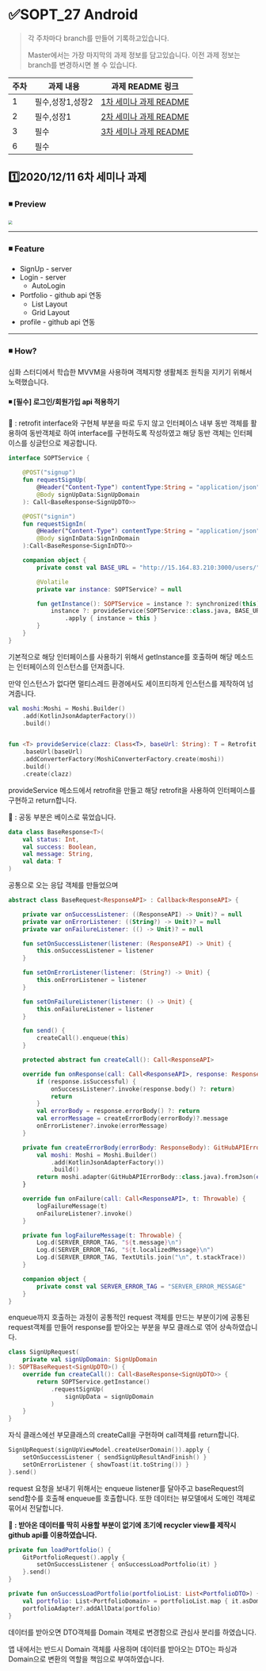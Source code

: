 # ✅SOPT_27 Android

> 각 주차마다 branch를 만들어 기록하고있습니다.
>
> Master에서는 가장 마지막의 과제 정보를 담고있습니다. 이전 과제 정보는 branch를 변경하시면 볼 수 있습니다.

| 주차 | 과제 내용        | 과제 README 링크                                             |
| ---- | ---------------- | ------------------------------------------------------------ |
| 1    | 필수,성장1,성장2 | [1차 세미나 과제 README](https://github.com/jinsu4755/AndroidSOPT/blob/week1(MVVM)-login%2CsignUp%2CAutoLogin/SOPT_27th_Android/README.md) |
| 2    | 필수,성장1       | [2차 세미나 과제 README](https://github.com/jinsu4755/AndroidSOPT/blob/week2(MVVM)/SOPT_27th_Android/README.md) |
| 3    | 필수             | [3차 세미나 과제 README](https://github.com/jinsu4755/AndroidSOPT/blob/week3(MVVM)/SOPT_27th_Android/README.md) |
| 6    | 필수             |                                                              |



## 1️⃣2020/12/11 6차 세미나 과제

### ◾ Preview

<img src="./README/week6/week6.gif" style="zoom: 50%;" />

---

### ◾ Feature

- SignUp - server
- Login - server
  - AutoLogin
- Portfolio - github api 연동
  - List Layout
  - Grid Layout
- profile  - github api 연동

---

### ◾ How?

심화 스터디에서 학습한 MVVM을 사용하며 객체지향 생활체조 원칙을 지키기 위해서 노력했습니다.



#### ◾ [필수]  로그인/회원가입 api 적용하기

🥕 : retrofit interface와 구현체 부분을 따로 두지 않고 인터페이스 내부 동반 객체를 활용하여 동반객체로 하여 interface를 구현하도록 작성하였고 해당 동반 객체는 인터페이스를 싱글턴으로 제공합니다.

```kotlin
interface SOPTService {

    @POST("signup")
    fun requestSignUp(
        @Header("Content-Type") contentType:String = "application/json",
        @Body signUpData:SignUpDomain
    ): Call<BaseResponse<SignUpDTO>>

    @POST("signin")
    fun requestSignIn(
        @Header("Content-Type") contentType:String = "application/json",
        @Body signInData:SignInDomain
    ):Call<BaseResponse<SignInDTO>>

    companion object {
        private const val BASE_URL = "http://15.164.83.210:3000/users/"

        @Volatile
        private var instance: SOPTService? = null

        fun getInstance(): SOPTService = instance ?: synchronized(this) {
            instance ?: provideService(SOPTService::class.java, BASE_URL)
                .apply { instance = this }
        }
    }
}
```

기본적으로 해당 인터페이스를 사용하기 위해서 getInstance를 호출하며 해당 메소드는 인터페이스의 인스턴스를 던져줍니다.



만약 인스턴스가 없다면 멀티스레드 환경에서도 세이프티하게 인스턴스를 제작하여 넘겨줍니다.

```kotlin
val moshi:Moshi = Moshi.Builder()
    .add(KotlinJsonAdapterFactory())
    .build()


fun <T> provideService(clazz: Class<T>, baseUrl: String): T = Retrofit.Builder()
    .baseUrl(baseUrl)
    .addConverterFactory(MoshiConverterFactory.create(moshi))
    .build()
    .create(clazz)
```

provideService 메소드에서 retrofit을 만들고 해당 retrofit을 사용하여 인터페이스를 구현하고 return합니다.





🥕 : 공동 부분은 베이스로 묶었습니다.

```kotlin
data class BaseResponse<T>(
    val status: Int,
    val success: Boolean,
    val message: String,
    val data: T
)
```

공통으로 오는 응답 객체를 만들었으며

```kotlin
abstract class BaseRequest<ResponseAPI> : Callback<ResponseAPI> {

    private var onSuccessListener: ((ResponseAPI) -> Unit)? = null
    private var onErrorListener: ((String?) -> Unit)? = null
    private var onFailureListener: (() -> Unit)? = null

    fun setOnSuccessListener(listener: (ResponseAPI) -> Unit) {
        this.onSuccessListener = listener
    }

    fun setOnErrorListener(listener: (String?) -> Unit) {
        this.onErrorListener = listener
    }

    fun setOnFailureListener(listener: () -> Unit) {
        this.onFailureListener = listener
    }

    fun send() {
        createCall().enqueue(this)
    }

    protected abstract fun createCall(): Call<ResponseAPI>

    override fun onResponse(call: Call<ResponseAPI>, response: Response<ResponseAPI>) {
        if (response.isSuccessful) {
            onSuccessListener?.invoke(response.body() ?: return)
            return
        }
        val errorBody = response.errorBody() ?: return
        val errorMessage = createErrorBody(errorBody)?.message
        onErrorListener?.invoke(errorMessage)
    }

    private fun createErrorBody(errorBody: ResponseBody): GitHubAPIErrorBody? {
        val moshi: Moshi = Moshi.Builder()
            .add(KotlinJsonAdapterFactory())
            .build()
        return moshi.adapter(GitHubAPIErrorBody::class.java).fromJson(errorBody.source())
    }

    override fun onFailure(call: Call<ResponseAPI>, t: Throwable) {
        logFailureMessage(t)
        onFailureListener?.invoke()
    }

    private fun logFailureMessage(t: Throwable) {
        Log.d(SERVER_ERROR_TAG, "${t.message}\n")
        Log.d(SERVER_ERROR_TAG, "${t.localizedMessage}\n")
        Log.d(SERVER_ERROR_TAG, TextUtils.join("\n", t.stackTrace))
    }

    companion object {
        private const val SERVER_ERROR_TAG = "SERVER_ERROR_MESSAGE"
    }
}
```

enqueue까지 호출하는 과정이 공통적인 request 객체를 만드는 부분이기에 공통된 request객체를 만들어 response를 받아오는 부분을 부모 클래스로 엮어 상속하였습니다.

```kotlin
class SignUpRequest(
    private val signUpDomain: SignUpDomain
): SOPTBaseRequest<SignUpDTO>() {
    override fun createCall(): Call<BaseResponse<SignUpDTO>> {
        return SOPTService.getInstance()
            .requestSignUp(
                signUpData = signUpDomain
            )
    }
}
```

자식 클래스에선 부모클래스의 createCall을 구현하며 call객체를 return합니다.

```kotlin
SignUpRequest(signUpViewModel.createUserDomain()).apply {
    setOnSuccessListener { sendSignUpResultAndFinish() }
    setOnErrorListener { showToast(it.toString()) }
}.send()
```

request 요청을 보내기 위해서는 enqueue listener를 달아주고 baseRequest의 send함수를 호출해 enqueue를 호출합니다. 또한 데이터는 뷰모델에서 도메인 객체로 묶어서 전달합니다.



**🥕 :  받아온 데이터를 딱히 사용할 부분이 없기에 초기에 recycler view를 제작시 github api를 이용하였습니다.**

```kotlin
private fun loadPortfolio() {
    GitPortfolioRequest().apply {
        setOnSuccessListener { onSuccessLoadPortfolio(it) }
    }.send()
}

private fun onSuccessLoadPortfolio(portfolioList: List<PortfolioDTO>) {
    val portfolio: List<PortfolioDomain> = portfolioList.map { it.asDomainModel() }
    portfolioAdapter?.addAllData(portfolio)
}
```

데이터를 받아오면 DTO객체를 Domain 객체로 변경함으로 관심사 분리를 하였습니다.



앱 내에서는 반드시 Domain 객체를 사용하며 데이터를 받아오는 DTO는 파싱과 Domain으로 변환의 역할을 책임으로 부여하였습니다.